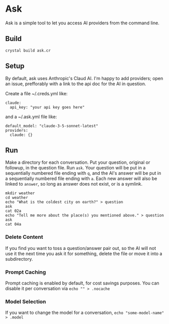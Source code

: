 # Ask

Ask is a simple tool to let you access AI providers from the command line.

## Build

`crystal build ask.cr`

## Setup

By default, ask uses Anthropic's Claud AI.
I'm happy to add providers; open an issue, prefforably with a link to the api doc for the AI in question.

Create a file ~/.creds.yml like:
```
claude:
  api_key: "your api key goes here"
```
and a ~/.ask.yml file like:
```
default_model: "claude-3-5-sonnet-latest"
providers:
  claude: {}
```

## Run

Make a directory for each conversation.
Put your question, original or followup, in the question file.
Run `ask`.
Your question will be put in a sequentially numbered file ending with `q`,
and the AI's answer will be put in a sequentially numbered file ending with `a`.
Each new answer will also be linked to `answer`, so long as answer does not exist, or is a symlink.

```
mkdir weather
cd weather
echo "What is the coldest city on earth?" > question
ask
cat 02a
echo "Tell me more about the place(s) you mentioned above." > question
ask
cat 04a
```

### Delete Content

If you find you want to toss a question/answer pair out, so the AI will not use it the next time you ask it for something, delete the file or move it into a subdirectory.

### Prompt Caching

Prompt caching is enabled by default, for cost savings purposes.
You can disable it per conversation via
`echo "" > .nocache`

### Model Selection

If you want to change the model for a conversation,
`echo "some-model-name" > .model`
